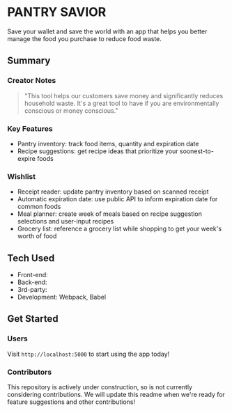 # PANTRY SAVIOR #
Save your wallet and save the world with an app that helps you better manage the food you purchase to reduce food waste.

## Summary ##
### Creator Notes ###
> "This tool helps our customers save money and significantly reduces household waste. It's a great tool to have if you are environmentally conscious or money conscious."

### Key Features ###
- Pantry inventory: track food items, quantity and expiration date
- Recipe suggestions: get recipe ideas that prioritize your soonest-to-expire foods

### Wishlist ###
- Receipt reader: update pantry inventory based on scanned receipt
- Automatic expiration date: use public API to inform expiration date for common foods
- Meal planner: create week of meals based on recipe suggestion selections and user-input recipes
- Grocery list: reference a grocery list while shopping to get your week's worth of food

## Tech Used ##
- Front-end:
- Back-end:
- 3rd-party:
- Development: Webpack, Babel

## Get Started ##
### Users ###
Visit `http://localhost:5000` to start using the app today!

### Contributors ###
This repository is actively under construction, so is not currently considering contributions. We will update this readme when we're ready for feature suggestions and other contributions!